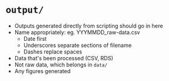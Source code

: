 # `output/`

* Outputs generated directly from scripting should go in here
* Name appropriately: eg. YYYMMDD_raw-data.csv
    * Date first
    * Underscores separate sections of filename
    * Dashes replace spaces
* Data that's been processed (CSV, RDS)
* Not raw data, which belongs in `data/`
* Any figures generated
